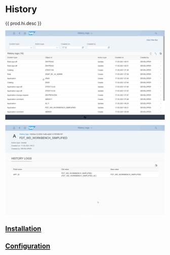 # History

{{ prod.hi.desc }} 

[![](res/hi1.png)](res/hi1.png)

[![](res/hi2.png)](res/hi2.png)
## [Installation](inst.md)

## [Configuration](conf.md)



